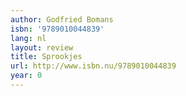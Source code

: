 ```yaml
---
author: Godfried Bomans
isbn: '9789010044839'
lang: nl
layout: review
title: Sprookjes
url: http://www.isbn.nu/9789010044839
year: 0
---
```



